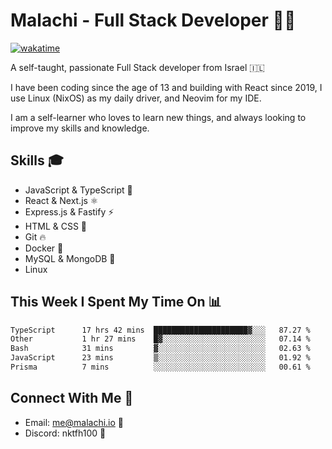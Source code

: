 # Malachi - Full Stack Developer 🚀🔥
[![wakatime](https://wakatime.com/badge/user/112ec769-e669-4b78-a46f-cf4343930741.svg)](https://wakatime.com/@112ec769-e669-4b78-a46f-cf4343930741)

A self-taught, passionate Full Stack developer from Israel 🇮🇱

I have been coding since the age of 13 and building with React since 2019, I use Linux (NixOS) as my daily driver, and Neovim for my IDE.

I am a self-learner who loves to learn new things, and always looking to improve my skills and knowledge.

## Skills 🎓
- JavaScript & TypeScript 💎
- React & Next.js ⚛️
- Express.js & Fastify ⚡️
- HTML & CSS 🎨
- Git 🔥
- Docker 🐳
- MySQL & MongoDB 💾
- Linux

## This Week I Spent My Time On 📊
<!--START_SECTION:waka-->

```txt
TypeScript      17 hrs 42 mins  █████████████████████▓░░░   87.27 %
Other           1 hr 27 mins    █▓░░░░░░░░░░░░░░░░░░░░░░░   07.14 %
Bash            31 mins         ▓░░░░░░░░░░░░░░░░░░░░░░░░   02.63 %
JavaScript      23 mins         ▒░░░░░░░░░░░░░░░░░░░░░░░░   01.92 %
Prisma          7 mins          ░░░░░░░░░░░░░░░░░░░░░░░░░   00.61 %
```

<!--END_SECTION:waka-->


## Connect With Me 📱
- Email: me@malachi.io 📧
- Discord: nktfh100 👾

